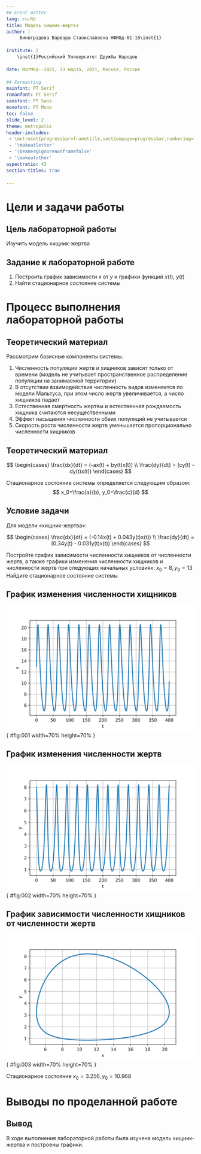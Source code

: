 ```yaml
---
## Front matter
lang: ru-RU
title: Модель хищник-жертва
author: |
	 Виноградова Варвара Станиславовна НФИбд-01-18\inst{1}

institute: |
	\inst{1}Российский Университет Дружбы Народов

date: МатМод--2021, 13 марта, 2021, Москва, Россия

## Formatting
mainfont: PT Serif
romanfont: PT Serif
sansfont: PT Sans
monofont: PT Mono
toc: false
slide_level: 2
theme: metropolis
header-includes: 
 - \metroset{progressbar=frametitle,sectionpage=progressbar,numbering=fraction}
 - '\makeatletter'
 - '\beamer@ignorenonframefalse'
 - '\makeatother'
aspectratio: 43
section-titles: true

---
```


# Цели и задачи работы

## Цель лабораторной работы

Изучить модель хищник-жертва


## Задание к лабораторной работе

1.	Построить график зависимости $x$ от $y$ и графики функций $x(t)$, $y(t)$
2.	Найти стационарное состояние системы

# Процесс выполнения лабораторной работы

## Теоретический материал 

Рассмотрим базисные компоненты системы.

1.	Численность популяции жертв и хищников зависят только от времени (модель не учитывает пространственное распределение популяции на занимаемой территории)
2.	В отсутствии взаимодействия численность видов изменяется по модели Мальтуса, при этом число жертв увеличивается, а число хищников падает
3.	Естественная смертность жертвы и естественная рождаемость хищника считаются несущественными 
4.	Эффект насыщения численности обеих популяций не учитывается 
5.	Скорость роста численности жертв уменьшается пропорционально численности хищников


## Теоретический материал 

$$
 \begin{cases}
	\frac{dx}{dt} = (-ax(t) + by(t)x(t))
	\\   
	\frac{dy}{dt} = (cy(t) - dy(t)x(t))
 \end{cases}
$$

Стационарное состояние системы определяется следующим образом: 
$$
	x_0=\frac{a}{b}, y_0=\frac{c}{d}
$$


## Условие задачи

Для модели «хищник-жертва»:

$$
 \begin{cases}
	\frac{dx}{dt} = (-0.14x(t) + 0.043y(t)x(t))
	\\   
	\frac{dy}{dt} = (0.34y(t) - 0.031y(t)x(t))
 \end{cases}
$$

Постройте график зависимости численности хищников от численности жертв, а также графики изменения численности хищников и численности жертв 
при следующих начальных условиях: $x_0=8, y_0=13$
Найдите стационарное состояние системы


## График изменения численности хищников

![График численности хищников от времени](image/01.png){ #fig:001 width=70% height=70% }

## График изменения численности жертв

![График численности жертв от времени](image/02.png){ #fig:002 width=70% height=70% }

## График зависимости численности хищников от численности жертв

![График численности хищников от численности жертв](image/03.png){ #fig:003 width=70% height=70% }

Стационарное состояние $x_0=3.256, y_0=10.968$

# Выводы по проделанной работе

## Вывод

В ходе выполнения лабораторной работы была изучена модель хищник-жертва и построены графики.